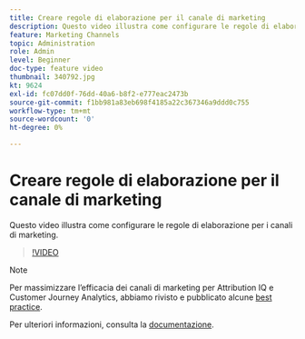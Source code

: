 ```yaml
---
title: Creare regole di elaborazione per il canale di marketing
description: Questo video illustra come configurare le regole di elaborazione per i canali di marketing.
feature: Marketing Channels
topic: Administration
role: Admin
level: Beginner
doc-type: feature video
thumbnail: 340792.jpg
kt: 9624
exl-id: fc07dd0f-76dd-40a6-b8f2-e777eac2473b
source-git-commit: f1bb981a83eb698f4185a22c367346a9ddd0c755
workflow-type: tm+mt
source-wordcount: '0'
ht-degree: 0%

---
```


# Creare regole di elaborazione per il canale di marketing

Questo video illustra come configurare le regole di elaborazione per i canali di marketing.

>[!VIDEO](https://video.tv.adobe.com/v/344353/?quality=12&learn=on&captions=ita)

>[!NOTE]
>
>Per massimizzare l’efficacia dei canali di marketing per Attribution IQ e Customer Journey Analytics, abbiamo rivisto e pubblicato alcune [best practice](https://experienceleague.adobe.com/docs/analytics/components/marketing-channels/mchannel-best-practices.html?lang=it).

Per ulteriori informazioni, consulta la [documentazione](https://experienceleague.adobe.com/docs/analytics/admin/admin-tools/manage-report-suites/edit-report-suite/marketing-channels/c-rules.html?lang=it).
